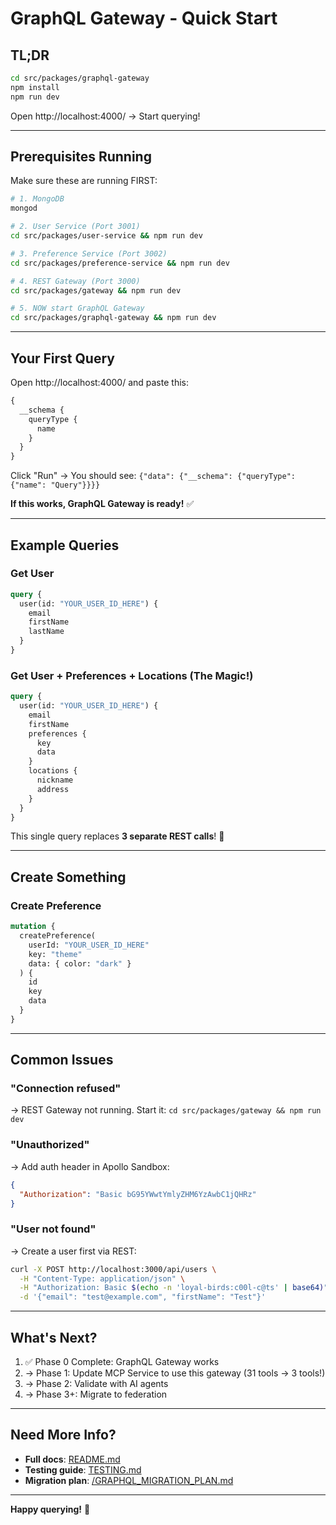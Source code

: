 # GraphQL Gateway - Quick Start

## TL;DR

```bash
cd src/packages/graphql-gateway
npm install
npm run dev
```

Open http://localhost:4000/ → Start querying!

---

## Prerequisites Running

Make sure these are running FIRST:

```bash
# 1. MongoDB
mongod

# 2. User Service (Port 3001)
cd src/packages/user-service && npm run dev

# 3. Preference Service (Port 3002)
cd src/packages/preference-service && npm run dev

# 4. REST Gateway (Port 3000)
cd src/packages/gateway && npm run dev

# 5. NOW start GraphQL Gateway
cd src/packages/graphql-gateway && npm run dev
```

---

## Your First Query

Open http://localhost:4000/ and paste this:

```graphql
{
  __schema {
    queryType {
      name
    }
  }
}
```

Click "Run" → You should see: `{"data": {"__schema": {"queryType": {"name": "Query"}}}}`

**If this works, GraphQL Gateway is ready!** ✅

---

## Example Queries

### Get User

```graphql
query {
  user(id: "YOUR_USER_ID_HERE") {
    email
    firstName
    lastName
  }
}
```

### Get User + Preferences + Locations (The Magic!)

```graphql
query {
  user(id: "YOUR_USER_ID_HERE") {
    email
    firstName
    preferences {
      key
      data
    }
    locations {
      nickname
      address
    }
  }
}
```

This single query replaces **3 separate REST calls**! 🚀

---

## Create Something

### Create Preference

```graphql
mutation {
  createPreference(
    userId: "YOUR_USER_ID_HERE"
    key: "theme"
    data: { color: "dark" }
  ) {
    id
    key
    data
  }
}
```

---

## Common Issues

### "Connection refused"
→ REST Gateway not running. Start it: `cd src/packages/gateway && npm run dev`

### "Unauthorized"
→ Add auth header in Apollo Sandbox:
```json
{
  "Authorization": "Basic bG95YWwtYmlyZHM6YzAwbC1jQHRz"
}
```

### "User not found"
→ Create a user first via REST:
```bash
curl -X POST http://localhost:3000/api/users \
  -H "Content-Type: application/json" \
  -H "Authorization: Basic $(echo -n 'loyal-birds:c00l-c@ts' | base64)" \
  -d '{"email": "test@example.com", "firstName": "Test"}'
```

---

## What's Next?

1. ✅ Phase 0 Complete: GraphQL Gateway works
2. → Phase 1: Update MCP Service to use this gateway (31 tools → 3 tools!)
3. → Phase 2: Validate with AI agents
4. → Phase 3+: Migrate to federation

---

## Need More Info?

- **Full docs**: [README.md](README.md)
- **Testing guide**: [TESTING.md](TESTING.md)
- **Migration plan**: [/GRAPHQL_MIGRATION_PLAN.md](/GRAPHQL_MIGRATION_PLAN.md)

---

**Happy querying!** 🎉
